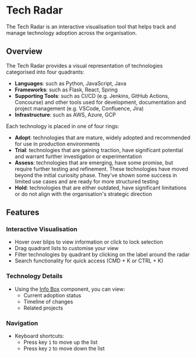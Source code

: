 # Tech Radar

The Tech Radar is an interactive visualisation tool that helps track and manage technology adoption across the organisation.

## Overview

The Tech Radar provides a visual representation of technologies categorised into four quadrants:

- **Languages**: such as Python, JavaScript, Java
- **Frameworks**: such as Flask, React, Spring
- **Supporting Tools**: such as CI/CD (e.g. Jenkins, GitHub Actions, Concourse) and other tools used for development, documentation and project management (e.g. VSCode, Confluence, Jira)
- **Infrastructure**: such as AWS, Azure, GCP

Each technology is placed in one of four rings:

- **Adopt**: technologies that are mature, widely adopted and recommended for use in production environments
- **Trial**: technologies that are gaining traction, have significant potential and warrant further investigation or experimentation
- **Assess**: technologies that are emerging, have some promise, but require further testing and refinement. These technologies have moved beyond the initial curiosity phase. They've shown some success in limited use cases and are ready for more structured testing
- **Hold**: technologies that are either outdated, have significant limitations or do not align with the organisation's strategic direction

## Features

### Interactive Visualisation
- Hover over blips to view information or click to lock selection
- Drag quadrant lists to customise your view
- Filter technologies by quadrant by clicking on the label around the radar
- Search functionality for quick access (CMD + K or CTRL + K)

### Technology Details
- Using the [Info Box](/components/infoBox) component, you can view:
    - Current adoption status
    - Timeline of changes
    - Related projects

### Navigation
- Keyboard shortcuts:
    - Press key `1` to move up the list
    - Press key `2` to move down the list
